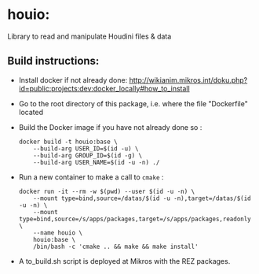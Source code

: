 houio:
=============
Library to read and manipulate Houdini files & data


Build instructions:
-------------------

- Install docker if not already done:
http://wikianim.mikros.int/doku.php?id=public:projects:dev:docker_locally#how_to_install

- Go to the root directory of this package, i.e. where the file "Dockerfile" located

- Build the Docker image if you have not already done so :

    ```
    docker build -t houio:base \
        --build-arg USER_ID=$(id -u) \
        --build-arg GROUP_ID=$(id -g) \
        --build-arg USER_NAME=$(id -u -n) ./
    ```

- Run a new container to make a call to `cmake` :

    ```
    docker run -it --rm -w $(pwd) --user $(id -u -n) \
        --mount type=bind,source=/datas/$(id -u -n),target=/datas/$(id -u -n) \
        --mount type=bind,source=/s/apps/packages,target=/s/apps/packages,readonly \
        --name houio \
        houio:base \
        /bin/bash -c 'cmake .. && make && make install'
    ```

- A to_build.sh script is deployed at Mikros with the REZ packages.
